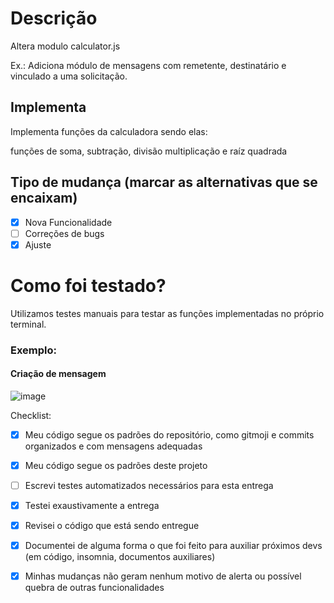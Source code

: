 # Descrição
Altera modulo calculator.js

Ex.:
Adiciona módulo de mensagens com remetente, destinatário e vinculado a uma solicitação.

## Implementa
Implementa funções da calculadora sendo elas:

funções de soma, subtração, divisão multiplicação e raíz quadrada


## Tipo de mudança (marcar as alternativas que se encaixam)
- [x] Nova Funcionalidade
- [ ] Correções de bugs
- [x] Ajuste

# Como foi testado?
Utilizamos testes manuais para testar as funções implementadas no próprio terminal.

### Exemplo:
#### Criação de mensagem


![image](https://user-images.githubusercontent.com/105571583/232255806-afa4f604-0eec-4d1d-a6e5-50f421c387a9.png)



Checklist:
- [x] Meu código segue os padrões do repositório, como gitmoji e commits organizados e com mensagens adequadas
- [x] Meu código segue os padrões deste projeto
- [ ] Escrevi testes automatizados necessários para esta entrega
- [x] Testei exaustivamente a entrega
- [x] Revisei o código que está sendo entregue
- [x] Documentei de alguma forma o que foi feito para auxiliar próximos devs (em código, insomnia, documentos auxiliares)
- [x] Minhas mudanças não geram nenhum motivo de alerta ou possível quebra de outras funcionalidades

